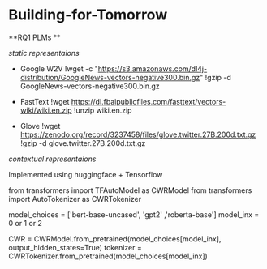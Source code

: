# Building-for-Tomorrow


**RQ1 PLMs **

_static representaions_

- Google W2V
!wget -c "https://s3.amazonaws.com/dl4j-distribution/GoogleNews-vectors-negative300.bin.gz"
!gzip -d GoogleNews-vectors-negative300.bin.gz

- FastText
!wget https://dl.fbaipublicfiles.com/fasttext/vectors-wiki/wiki.en.zip
!unzip wiki.en.zip

- Glove
!wget https://zenodo.org/record/3237458/files/glove.twitter.27B.200d.txt.gz
!gzip -d glove.twitter.27B.200d.txt.gz

_contextual representaions_

Implemented using huggingface + Tensorflow

from transformers import TFAutoModel as CWRModel
from transformers import AutoTokenizer as CWRTokenizer

model_choices = ['bert-base-uncased', 'gpt2' ,'roberta-base']
model_inx = 0 or 1 or 2

CWR = CWRModel.from_pretrained(model_choices[model_inx], output_hidden_states=True)
tokenizer = CWRTokenizer.from_pretrained(model_choices[model_inx])
